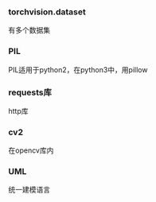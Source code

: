 ### torchvision.dataset
有多个数据集

### PIL
PIL适用于python2，在python3中，用pillow

### requests库
http库

### cv2
在opencv库内

### UML
统一建模语言
